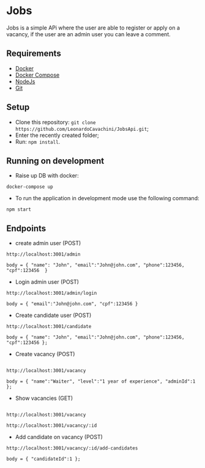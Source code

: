 # Jobs

Jobs is a simple APi where the user are able to register or apply on a vacancy, if the user are an admin user you can leave a comment.

## Requirements

- [Docker](https://www.docker.com)
- [Docker Compose](https://docs.docker.com/compose/)
- [NodeJs](https://nodejs.org/en/)
- [Git](https://git-scm.com/)

## Setup

- Clone this repository: `git clone https://github.com/LeonardoCavachini/JobsApi.git`;
- Enter the recently created folder;
- Run: `npm install`.

## Running on development
- Raise up DB with docker:
```
docker-compose up

```

- To run the application in development mode use the following command:

```
npm start

```

## Endpoints
- create admin user (POST)

```
http://localhost:3001/admin

body = { "name": "John", "email":"John@john.com", "phone":123456, "cpf":123456  }

```

- Login admin user (POST)

```
http://localhost:3001/admin/login

body = { "email":"John@john.com", "cpf":123456 }

```

- Create candidate user (POST)

```
http://localhost:3001/candidate

body = { "name": "John", "email":"John@john.com", "phone":123456, "cpf":123456 };

```

- Create vacancy (POST)

```

http://localhost:3001/vacancy

body = { "name":"Waiter", "level":"1 year of experience", "adminId":1 };

```
- Show vacancies (GET)

```

http://localhost:3001/vacancy 

http://localhost:3001/vacancy/:id

```

- Add candidate on vacancy (POST)

```
http://localhost:3001/vacancy/:id/add-candidates

body = { "candidateId":1 };

```